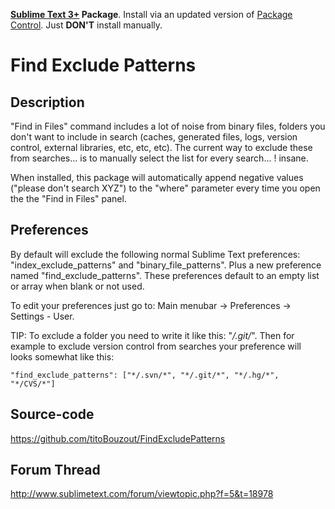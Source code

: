 **[Sublime Text 3+](http://www.sublimetext.com/) Package**. Install via an updated version of  [Package Control](https://sublime.wbond.net/installation). Just **DON'T** install manually.

# Find Exclude Patterns

## Description

"Find in Files" command includes a lot of noise from binary files, folders you don't want to include in search (caches, generated files, logs, version control, external libraries, etc, etc, etc). The current way to exclude these from searches... is to manually select the list for every search... ! insane.

When installed, this package will automatically append negative values ("please don't search XYZ") to the "where" parameter every time you open the the "Find in Files" panel.

## Preferences

By default will exclude the following normal Sublime Text preferences: "index_exclude_patterns" and "binary_file_patterns". Plus a new preference named "find_exclude_patterns". These preferences default to an empty list or array when blank or not used.

To edit your preferences just go to: Main menubar -> Preferences -> Settings - User.

TIP: To exclude a folder you need to write it like this: "*/.git/*". Then for example to exclude version control from searches your preference will looks somewhat like this:

    "find_exclude_patterns": ["*/.svn/*", "*/.git/*", "*/.hg/*", "*/CVS/*"]

## Source-code

https://github.com/titoBouzout/FindExcludePatterns

## Forum Thread

http://www.sublimetext.com/forum/viewtopic.php?f=5&t=18978
